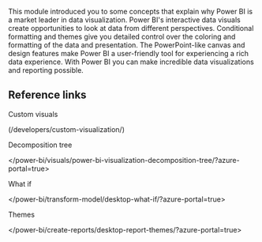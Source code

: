 This module introduced you to some concepts that explain why Power BI is a market leader in data visualization. Power BI's interactive data visuals create opportunities to look at data from different perspectives. Conditional formatting and themes give you detailed control over the coloring and formatting of the data and presentation. The PowerPoint-like canvas and design features make Power BI a user-friendly tool for experiencing a rich data experience. With Power BI you can make incredible data visualizations and reporting possible.

## Reference links

Custom visuals

(/developers/custom-visualization/)

Decomposition tree

</power-bi/visuals/power-bi-visualization-decomposition-tree/?azure-portal=true>

What if

</power-bi/transform-model/desktop-what-if/?azure-portal=true>

Themes

</power-bi/create-reports/desktop-report-themes/?azure-portal=true>
